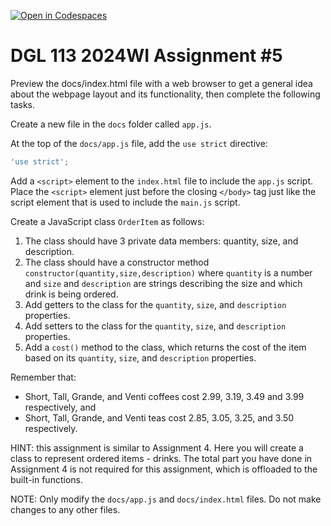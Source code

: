 [![Open in Codespaces](https://classroom.github.com/assets/launch-codespace-7f7980b617ed060a017424585567c406b6ee15c891e84e1186181d67ecf80aa0.svg)](https://classroom.github.com/open-in-codespaces?assignment_repo_id=13890556)

# DGL 113 2024WI Assignment #5

Preview the docs/index.html file with a web browser to get a
general idea about the webpage layout and its functionality,
then complete the following tasks.

Create a new file in the `docs` folder called `app.js`.

At the top of the `docs/app.js` file, add the `use strict` directive:

```javascript
'use strict';
```

Add a `<script>` element to the `index.html` file to include the `app.js` script.
Place the `<script>` element just before the closing `</body>` tag just like
the script element that is used to include the `main.js` script.

Create a JavaScript class `OrderItem` as follows:

1. The class should have 3 private data members: quantity, size, and description.
2. The class should have a constructor method `constructor(quantity,size,description)`
   where `quantity` is a number and `size` and `description` are strings describing
   the size and which drink is being ordered.
3. Add getters to the class for the `quantity`, `size`, and `description`
   properties.
4. Add setters to the class for the `quantity`, `size`, and `description`
   properties.
5. Add a `cost()` method to the class, which returns the cost of the
   item based on its `quantity`, `size`, and `description` properties.

Remember that:

- Short, Tall, Grande, and Venti coffees cost 2.99, 3.19, 3.49 and 3.99 respectively, and
- Short, Tall, Grande, and Venti teas cost 2.85, 3.05, 3.25, and 3.50 respectively.

HINT: this assignment is similar to Assignment 4. Here you will create a class to represent ordered items - drinks. The total part  you have done in Assignment 4 is not required for this assignment, which is offloaded to the built-in functions.

NOTE: Only modify the `docs/app.js` and `docs/index.html` files.
Do not make changes to any other files.
